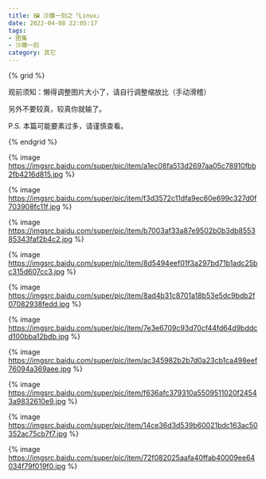 ```yaml
---
title: 🖼️ 沙雕一刻之「Linux」
date: 2022-04-08 22:05:17
tags: 
- 图集
- 沙雕一刻
category: 其它
---
```


{% grid %}

观前须知：懒得调整图片大小了，请自行调整缩放比（手动滑稽）

另外不要较真，较真你就输了。

P.S. 本篇可能要素过多，请谨慎查看。

{% endgrid %}

{% image https://imgsrc.baidu.com/super/pic/item/a1ec08fa513d2697aa05c78910fbb2fb4216d815.jpg %}

{% image https://imgsrc.baidu.com/super/pic/item/f3d3572c11dfa9ec60e699c327d0f703908fc11f.jpg %}

{% image https://imgsrc.baidu.com/super/pic/item/b7003af33a87e9502b0b3db855385343faf2b4c2.jpg %}

{% image https://imgsrc.baidu.com/super/pic/item/8d5494eef01f3a297bd71b1adc25bc315d607cc3.jpg %}

{% image https://imgsrc.baidu.com/super/pic/item/8ad4b31c8701a18b53e5dc9bdb2f07082938fedd.jpg %}

{% image https://imgsrc.baidu.com/super/pic/item/7e3e6709c93d70cf44fd64d9bddcd100bba12bdb.jpg %}

{% image https://imgsrc.baidu.com/super/pic/item/ac345982b2b7d0a23cb1ca498eef76094a369aee.jpg %}

{% image https://imgsrc.baidu.com/super/pic/item/f636afc379310a5509511020f24543a9832610e9.jpg %}

{% image https://imgsrc.baidu.com/super/pic/item/14ce36d3d539b60021bdc163ac50352ac75cb7f7.jpg %}

{% image https://imgsrc.baidu.com/super/pic/item/72f082025aafa40ffab40009ee64034f79f019f0.jpg %}

